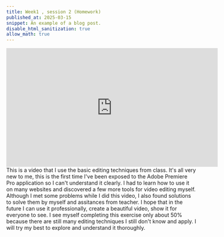 ```yaml
---
title: Week1 , session 2 (Homework)
published_at: 2025-03-15
snippet: An example of a blog post.
disable_html_sanitization: true
allow_math: true
---
```

<iframe width="560" height="315" src="https://www.youtube.com/embed/BexTzufKN5s?si=Qmwl_O7nMVmi6eIN" title="YouTube video player" frameborder="0" allow="accelerometer; autoplay; clipboard-write; encrypted-media; gyroscope; picture-in-picture; web-share" referrerpolicy="strict-origin-when-cross-origin" allowfullscreen></iframe>
This is a video that I use the basic editing techniques from class. It's all very new to me, this is the first time I've been exposed to the Adobe Premiere Pro application so I can't understand it clearly. I had to learn how to use it on many websites and discovered a few more tools for video editing myself. Although I met some problems while I did this video, I also found solutions to solve them by myself and assitances from teacher. I hope that in the future I can use it professionally, create a beautiful video, show it for everyone to see. I see myself completing this exercise only about 50% because there are still many editing techniques I still don't know and apply. I will try my best to explore and understand it thoroughly.